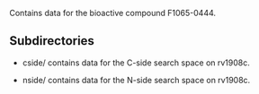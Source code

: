 Contains data for the bioactive compound F1065-0444.

## Subdirectories

- cside/ contains data for the C-side search space on rv1908c.

- nside/ contains data for the N-side search space on rv1908c.

